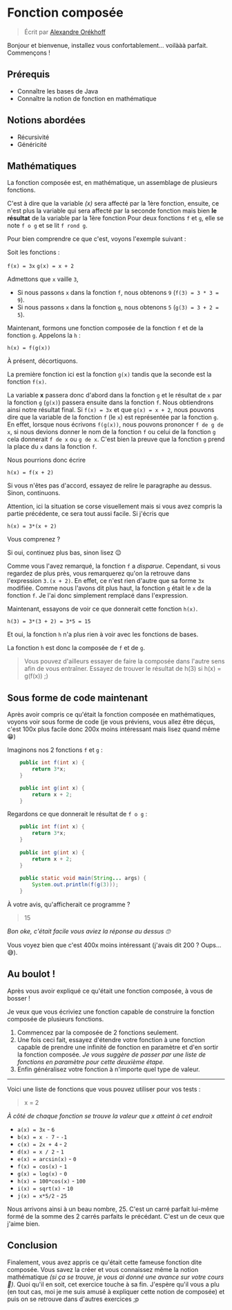 # Fonction composée

> Écrit par [Alexandre Orékhoff](https://github.com/Hokkaydo)


Bonjour et bienvenue, installez vous confortablement... voilààà parfait. Commençons !

## Prérequis

- Connaître les bases de Java
- Connaître la notion de fonction en mathématique

## Notions abordées

- Récursivité
- Généricité

## Mathématiques

La fonction composée est, en mathématique, un assemblage de plusieurs fonctions. 

C'est à dire que la variable *(x)* sera affecté par la 1ère fonction, ensuite, ce n'est plus la variable qui sera affecté par la seconde fonction mais bien **le résultat** de la variable par la 1ère fonction
Pour deux fonctions `f` et `g`, elle se note `f o g` et se lit `f rond g`. 

Pour bien comprendre ce que c'est, voyons l'exemple suivant :

Soit les fonctions :

`f(x) = 3x`
`g(x) = x + 2`

Admettons que `x` vaille `3`,

- Si nous passons `x` dans la fonction `f`, nous obtenons `9` (`f(3) = 3 * 3 = 9`).
- Si nous passons `x` dans la fonction `g`, nous obtenons `5` (`g(3) = 3 + 2 = 5`).

Maintenant, formons une fonction composée de la fonction `f` et de la fonction `g`. Appelons la `h` :

`h(x) = f(g(x))`

À présent, décortiquons. 

La première fonction ici est la fonction `g(x)` tandis que la seconde est la fonction `f(x)`.

La variable **x** passera donc d'abord dans la fonction `g` et le résultat de `x` par la fonction `g` (`g(x)`) passera ensuite dans la fonction `f`. Nous obtiendrons ainsi notre résultat final.
Si `f(x) = 3x` et que `g(x) = x + 2`, nous pouvons dire que la variable de la fonction `f` (le `x`) est représentée par la fonction `g`. 
En effet, lorsque nous écrivons `f(g(x))`, nous pouvons prononcer `f de g de x`, si nous devions donner le nom de la fonction `f` ou celui de la fonction `g` cela donnerait `f de x` ou `g de x`. 
C'est bien la preuve que la fonction `g` prend la place du `x` dans la fonction `f`.

Nous pourrions donc écrire

`h(x) = f(x + 2)`

Si vous n'êtes pas d'accord, essayez de relire le paragraphe au dessus.
Sinon, continuons.

Attention, ici la situation se corse visuellement mais si vous avez compris la partie précédente, ce sera tout aussi facile. 
Si j'écris que

`h(x) = 3*(x + 2)`

Vous comprenez ?

Si oui, continuez plus bas, sinon lisez 😉

Comme vous l'avez remarqué, la fonction `f` a *disparue*.
Cependant, si vous regardez de plus près, vous remarquerez qu'on la retrouve dans l'expression `3.(x + 2)`. En effet, ce n'est rien d'autre que sa forme `3x` modifiée. 
Comme nous l'avons dit plus haut, la fonction `g` était le `x` de la fonction `f`.                                    Je l'ai donc simplement remplacé dans l'expression.

Maintenant, essayons de voir ce que donnerait cette fonction `h(x)`.

`h(3) = 3*(3 + 2) = 3*5 = 15`

Et oui, la fonction `h` n'a plus rien à voir avec les fonctions de bases.

La fonction `h` est donc la composée de `f` et de `g`.

> Vous pouvez d'ailleurs essayer de faire la composée dans l'autre sens afin de vous entraîner.
Essayez de trouver le résultat de h(3) si h(x) = g(f(x)) ;)

## Sous forme de code maintenant

Après avoir compris ce qu'était la fonction composée en mathématiques, voyons voir sous forme de code (je vous préviens, vous allez être déçus, c'est 100x plus facile donc 200x moins intéressant mais lisez quand même 😁)

Imaginons nos 2 fonctions `f` et `g` :

```java
    public int f(int x) {
        return 3*x;
    }

    public int g(int x) {
        return x + 2;
    }
```

Regardons ce que donnerait le résultat de `f o g` :

```java
    public int f(int x) {
        return 3*x;
    }
     
    public int g(int x) {
        return x + 2;
    }
    
    public static void main(String... args) {
        System.out.println(f(g(3)));
    }
```

À votre avis, qu'afficherait ce programme ?

> 15

*Bon oke, c'était facile vous aviez la réponse au dessus 🙄*

Vous voyez bien que c'est 400x moins intéressant (j'avais dit 200 ? Oups... 😅).

## Au boulot !

Après vous avoir expliqué ce qu'était une fonction composée, à vous de bosser !

Je veux que vous écriviez une fonction capable de construire la fonction composée de plusieurs fonctions.

1. Commencez par la composée de 2 fonctions seulement.
2. Une fois ceci fait, essayez d'étendre votre fonction à une fonction capable de prendre une infinité de fonction en paramètre et d'en sortir la fonction composée.                                            *Je vous suggère de passer par une liste de fonctions en paramètre pour cette deuxième étape.*
3. Enfin généralisez votre fonction à n'importe quel type de valeur.

---

Voici une liste de fonctions que vous pouvez utiliser pour vos tests :

> x = 2

*À côté de chaque fonction se trouve la valeur que x atteint à cet endroit*

- `a(x) = 3x` - `6`
- `b(x) = x - 7` - `-1`
- `c(x) = 2x + 4` - `2`
- `d(x) = x / 2` - `1`
- `e(x) = arcsin(x)` - `0`
- `f(x) = cos(x)` - `1`
- `g(x) = log(x)` - `0`
- `h(x) = 100*cos(x)` - `100`
- `i(x) = sqrt(x)` - `10`
- `j(x) = x*5/2` - `25`

Nous arrivons ainsi à un beau nombre, 25.
C'est un carré parfait lui-même formé de la somme des 2 carrés parfaits le précédant.
C'est un de ceux que j'aime bien.

## Conclusion

Finalement, vous avez appris ce qu'était cette fameuse fonction dite composée. Vous savez la créer et vous connaissez même la notion mathématique *(si ça se trouve, je vous ai donné une avance sur votre cours :eyes:)*. 
Quoi qu'il en soit, cet exercice touche à sa fin.
J'espère qu'il vous a plu (en tout cas, moi je me suis amusé à expliquer cette notion de composée) et puis on se retrouve dans d'autres exercices ;p
